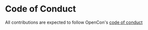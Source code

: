 # Code of Conduct

All contributions are expected to follow OpenCon's [code of conduct](http://www.opencon2018.org/code_of_conduct)

